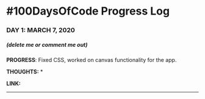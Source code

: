 # #100DaysOfCode Progress Log

### DAY 1: MARCH 7, 2020
##### (delete me or comment me out)

**PROGRESS**: Fixed CSS, worked on canvas functionality for the app.

**THOUGHTS:** 
 * 

**LINK:** 
<hr>
